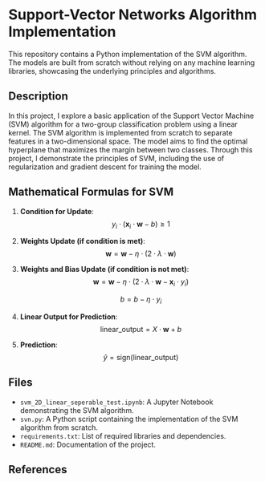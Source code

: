 # Support-Vector Networks Algorithm Implementation

This repository contains a Python implementation of the SVM algorithm. The models are built from scratch without relying on any machine learning libraries, showcasing the underlying principles and algorithms.

## Description

In this project, I explore a basic application of the Support Vector Machine (SVM) algorithm for a two-group classification problem using a linear kernel. The SVM algorithm is implemented from scratch to separate features in a two-dimensional space. The model aims to find the optimal hyperplane that maximizes the margin between two classes. Through this project, I demonstrate the principles of SVM, including the use of regularization and gradient descent for training the model.

## Mathematical Formulas for SVM

1. **Condition for Update**:
   $$y_i \cdot (\mathbf{x}_i \cdot \mathbf{w} - b) \geq 1$$

2. **Weights Update (if condition is met)**:
   $$\mathbf{w} = \mathbf{w} - \eta \cdot (2 \cdot \lambda \cdot \mathbf{w})$$

3. **Weights and Bias Update (if condition is not met)**:
   $$\mathbf{w} = \mathbf{w} - \eta \cdot (2 \cdot \lambda \cdot \mathbf{w} - \mathbf{x}_i \cdot y_i)$$
   
   $$b = b - \eta \cdot y_i$$

4. **Linear Output for Prediction**:
   $$\text{linear\_output} = X \cdot \mathbf{w} + b$$

5. **Prediction**:
   $$\hat{y} = \text{sign}(\text{linear\_output})$$


## Files

- `svm_2D_linear_seperable_test.ipynb`: A Jupyter Notebook demonstrating the SVM algorithm.
- `svn.py`: A Python script containing the implementation of the SVM algorithm from scratch.
- `requirements.txt`: List of required libraries and dependencies.
- `README.md`: Documentation of the project.

## References
